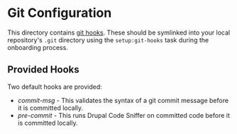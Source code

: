 # Git Configuration

This directory contains 
[git hooks](https://git-scm.com/book/en/v2/Customizing-Git-Git-Hooks).
These should be symlinked into your local repository's `.git` directory using 
the `setup:git-hooks` task during the onboarding process. 

## Provided Hooks

Two default hooks are provided:

* _commit-msg_ - This validates the syntax of a git commit message before it is committed locally.
* _pre-commit_ - This runs Drupal Code Sniffer on committed code before it is committed locally.
